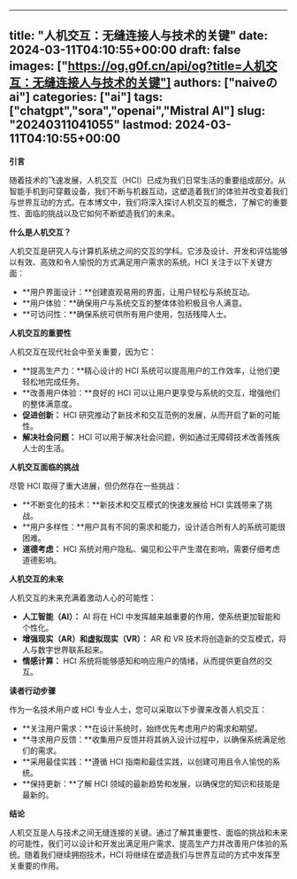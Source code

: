 
---
title: "人机交互：无缝连接人与技术的关键"
date: 2024-03-11T04:10:55+00:00
draft: false
images: ["https://og.g0f.cn/api/og?title=人机交互：无缝连接人与技术的关键"]
authors: ["naiveのai"]
categories: ["ai"]
tags: ["chatgpt","sora","openai","Mistral AI"]
slug: "20240311041055"
lastmod: 2024-03-11T04:10:55+00:00
---
**引言**

随着技术的飞速发展，人机交互（HCI）已成为我们日常生活的重要组成部分。从智能手机到可穿戴设备，我们不断与机器互动，这塑造着我们的体验并改变着我们与世界互动的方式。在本博文中，我们将深入探讨人机交互的概念，了解它的重要性、面临的挑战以及它如何不断塑造我们的未来。

**什么是人机交互？**

人机交互是研究人与计算机系统之间的交互的学科。它涉及设计、开发和评估能够以有效、高效和令人愉悦的方式满足用户需求的系统。HCI 关注于以下关键方面：

- **用户界面设计：**创建直观易用的界面，让用户轻松与系统互动。
- **用户体验：**确保用户与系统交互的整体体验积极且令人满意。
- **可访问性：**确保系统可供所有用户使用，包括残障人士。

**人机交互的重要性**

人机交互在现代社会中至关重要，因为它：

- **提高生产力：**精心设计的 HCI 系统可以提高用户的工作效率，让他们更轻松地完成任务。
- **改善用户体验：**良好的 HCI 可以让用户更享受与系统的交互，增强他们的整体满意度。
- **促进创新：** HCI 研究推动了新技术和交互范例的发展，从而开启了新的可能性。
- **解决社会问题：** HCI 可以用于解决社会问题，例如通过无障碍技术改善残疾人士的生活。

**人机交互面临的挑战**

尽管 HCI 取得了重大进展，但仍然存在一些挑战：

- **不断变化的技术：**新技术和交互模式的快速发展给 HCI 实践带来了挑战。
- **用户多样性：**用户具有不同的需求和能力，设计适合所有人的系统可能很困难。
- **道德考虑：** HCI 系统对用户隐私、偏见和公平产生潜在影响，需要仔细考虑道德影响。

**人机交互的未来**

人机交互的未来充满着激动人心的可能性：

- **人工智能（AI）：** AI 将在 HCI 中发挥越来越重要的作用，使系统更加智能和个性化。
- **增强现实（AR）和虚拟现实（VR）：** AR 和 VR 技术将创造新的交互模式，将人与数字世界联系起来。
- **情感计算：** HCI 系统将能够感知和响应用户的情绪，从而提供更自然的交互。

**读者行动步骤**

作为一名技术用户或 HCI 专业人士，您可以采取以下步骤来改善人机交互：

- **关注用户需求：**在设计系统时，始终优先考虑用户的需求和期望。
- **寻求用户反馈：**收集用户反馈并将其纳入设计过程中，以确保系统满足他们的需求。
- **采用最佳实践：**遵循 HCI 指南和最佳实践，以创建可用且令人愉悦的系统。
- **保持更新：**了解 HCI 领域的最新趋势和发展，以确保您的知识和技能是最新的。

**结论**

人机交互是人与技术之间无缝连接的关键。通过了解其重要性、面临的挑战和未来的可能性，我们可以设计和开发出满足用户需求、提高生产力并改善用户体验的系统。随着我们继续拥抱技术，HCI 将继续在塑造我们与世界互动的方式中发挥至关重要的作用。